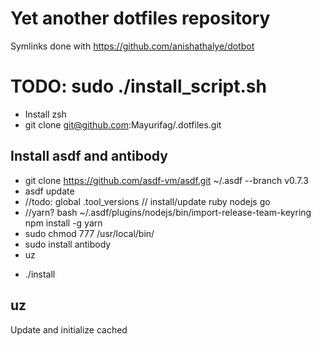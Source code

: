 # Yet another dotfiles repository
Symlinks done with https://github.com/anishathalye/dotbot

# TODO: sudo ./install_script.sh

* Install zsh
* git clone git@github.com:Mayurifag/.dotfiles.git

## Install asdf and antibody
- git clone https://github.com/asdf-vm/asdf.git ~/.asdf --branch v0.7.3
- asdf update
- //todo: global .tool_versions // install/update ruby nodejs go
- //yarn?
bash ~/.asdf/plugins/nodejs/bin/import-release-team-keyring
npm install -g yarn
- sudo chmod 777 /usr/local/bin/
- sudo install antibody
- uz

* ./install

## uz
Update and initialize cached
